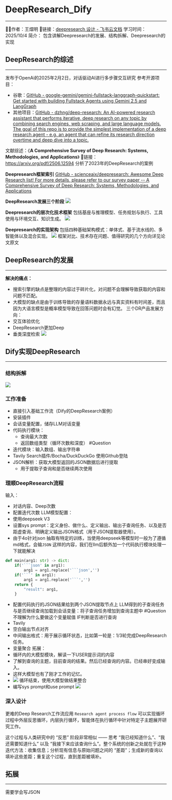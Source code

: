# DeepResearch_Dify
---
🧑‍🔧作者：王熠明
🔗链接：[deepresearch 设计 - 飞书云文档](https://spvrm23ffj.feishu.cn/wiki/HKlBw23R4iZaBnkcLlHcnPjPneh?from=from_copylink)
学习时间：2025/10/4
简介：
包含讲解Deepresearch的发展、结构拆解、Deepresearch的实现

## DeepResearch的综述
---
发布于OpenAi的2025年2月2日，对话驱动AI进行多步骤交互研究
参考开源项目：
- 谷歌：[GitHub - google-gemini/gemini-fullstack-langgraph-quickstart: Get started with building Fullstack Agents using Gemini 2.5 and LangGraph](https://github.com/google-gemini/gemini-fullstack-langgraph-quickstart)
- 其他项目：[GitHub - dzhng/deep-research: An AI-powered research assistant that performs iterative, deep research on any topic by combining search engines, web scraping, and large language models. The goal of this repo is to provide the simplest implementation of a deep research agent - e.g. an agent that can refine its research direction overtime and deep dive into a topic.](https://github.com/dzhng/deep-research)

文献综述：《**A Comprehensive Survey of Deep Research: Systems, Methodologies, and Applications**》
🔗链接： https://arxiv.org/pdf/2506.12594
分析了2023年的DeepResearch的案例

**Deepresearch框架索引**
[GitHub - scienceaix/deepresearch: Awesome Deep Research list! For more details, please refer to our survey paper -- A Comprehensive Survey of Deep Research: Systems, Methodologies, and Applications](https://github.com/scienceaix/deepresearch)

**DeepResearch发展三个阶段**
![](inbox/1d2c3e1b-0131-4088-a01e-df6ce2c22cd6.png)

**Deepresearch的层次化技术框架**
包括基座与推理模型、任务规划与执行、工具使用与环境交互、知识生成。
![](inbox/download_image.png)

**Deepresearch的实现架构**
包括四种基础架构模式：单体式、基于流水线的、多智能体以及混合实现。
![](inbox/image-2.png)
框架对比、技术存在问题、值得研究的几个方向详见论文原文


## DeepResearch的发展
---
**解决的痛点：**
- 搜索引擎的缺点是整理的内容过于碎片化，对问题不会理解导致获取的内容和问题不匹配。
- 大模型的缺点是由于训练导致的存量语料数据永远与真实资料有时间差，而且因为大语言模型是概率模型导致在回答问题时会有幻觉。
三个DR产品发展方向：
- 交互体验优化
- DeepResearch更加Deep
- 垂类深度检索
![](inbox/image-3.png)

## Dify实现DeepResearch
---
### 结构拆解
![](inbox/Pasted%20image%2020251004183213.png)
### 工作准备
- 直接引入基础工作流（Dify的DeepResearch案例）
- 安装插件
- 会话变量配置，储存LLM对话变量
- 代码执行模块：
	- 查询最大次数
	- 返回数组类型（循环次数和深度） #Question 
- 迭代模块：输入数组、输出字符串
- Tavily Search插件/Bocha/DuckDuckGo
  使用Github登陆
- JSON解析：获取大模型返回的JSON数据后进行提取
	- 用于提取子查询和是否继续两次使用

### 理顺DeepResearch流程
输入：
- 对话内容、Deep次数
- 配置迭代次数
LLM模型配置：
- 使用deepseek V3
- 设置sys prompt：定义身份、做什么、定义输出、输出子查询任务、以及是否距虚查询、明确定义输出JSON格式（用于JSON提取器使用）。
- 由于4o针对json 抽取有特定的训练，当使用deepseek等模型时一般为了遵循md格式，会输``` JSON ``` 这样的内容，我们在llm后额外加一个代码执行模块处理一下就能解决
```python
def main(arg1: str) -> dict:
    if('```json' in arg1):
        arg1 = arg1.replace('```json','')
    if('```' in arg1):
        arg1 = arg1.replace('```','')
    return {
        "result": arg1,
    }
```
- 配置代码执行的JSON结果给到两个JSON提取节点上
LLM得到的子查询任务与是否继续查询加载到会话变量：将子查询任务增加到查询主题中 #Question 不理解为什么要做这个变量赋值
IF判断是否进行查询
- Tavily
- 空白输出节点对齐
- 中间输出格式：用于展示循环状态，比如第一轮是：1/3轮完成DeepResearch任务。
- 变量聚合
拓展：
- 循环内的大模型模块，解读一下USER提示词的内容
- 了解到查询的主题，目前查询的结果。然后已经查询的内容。已经串好变成输入。
- 这样大模型也有了刚才工作的记忆。
- ![](inbox/image-4.png)
循环结束，使用大模型做结果整合
- 编写sys prompt和use prompt
![](inbox/Pasted%20image%2020251005020641.png)

### 深入设计
更难的Deep Research工作流应用
`Research agent process flow`
可以实现循环过程中外层反思循环，内层执行循环，智能体在执行循环中针对特定子主题展开研究工作。

这个过程与人类研究中的 “反思” 阶段非常相似 —— 思考 “我已经知道什么”、“我还需要知道什么” 以及 “我接下来应该查询什么”。整个系统的创新之处就在于这种迭代方法：收集信息；分析现有信息与原始问题之间的 “差距”；生成新的查询以填补这些差距；重复这个过程，直到差距被填补。

## 拓展
---
需要学会写JSON